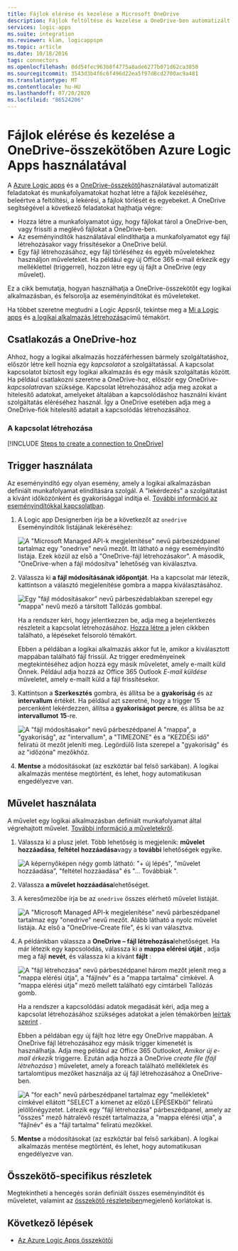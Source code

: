 ```yaml
---
title: Fájlok elérése és kezelése a Microsoft OneDrive
description: Fájlok feltöltése és kezelése a OneDrive-ben automatizált munkafolyamatok létrehozásával Azure Logic Apps
services: logic-apps
ms.suite: integration
ms.reviewer: klam, logicappspm
ms.topic: article
ms.date: 10/18/2016
tags: connectors
ms.openlocfilehash: 8dd54fec963b8f4775a8ade6277b071d62ca3850
ms.sourcegitcommit: 3543d3b4f6c6f496d22ea5f97d8cd2700ac9a481
ms.translationtype: MT
ms.contentlocale: hu-HU
ms.lasthandoff: 07/20/2020
ms.locfileid: "86524206"
---
```

# <a name="access-and-manage-files-in-onedrive-connector-by-using-azure-logic-apps"></a>Fájlok elérése és kezelése a OneDrive-összekötőben Azure Logic Apps használatával

A [Azure Logic apps](../logic-apps/logic-apps-overview.md) és a [OneDrive-összekötő](/connectors/onedriveconnector/)használatával automatizált feladatokat és munkafolyamatokat hozhat létre a fájlok kezeléséhez, beleértve a feltöltési, a lekérési, a fájlok törlését és egyebeket. A OneDrive segítségével a következő feladatokat hajthatja végre:

* Hozza létre a munkafolyamatot úgy, hogy fájlokat tárol a OneDrive-ben, vagy frissíti a meglévő fájlokat a OneDrive-ben. 
* Az eseményindítók használatával elindíthatja a munkafolyamatot egy fájl létrehozásakor vagy frissítésekor a OneDrive belül.
* Egy fájl létrehozásához, egy fájl törléséhez és egyéb műveletekhez használjon műveleteket. Ha például egy új Office 365 e-mail érkezik egy melléklettel (triggerrel), hozzon létre egy új fájlt a OneDrive (egy művelet).

Ez a cikk bemutatja, hogyan használhatja a OneDrive-összekötőt egy logikai alkalmazásban, és felsorolja az eseményindítókat és műveleteket.

Ha többet szeretne megtudni a Logic Appsről, tekintse meg a [Mi a Logic apps](../logic-apps/logic-apps-overview.md) és [a logikai alkalmazás létrehozása](../logic-apps/quickstart-create-first-logic-app-workflow.md)című témakört.

## <a name="connect-to-onedrive"></a>Csatlakozás a OneDrive-hoz

Ahhoz, hogy a logikai alkalmazás hozzáférhessen bármely szolgáltatáshoz, először létre kell hoznia egy *kapcsolatot* a szolgáltatással. A kapcsolat kapcsolatot biztosít egy logikai alkalmazás és egy másik szolgáltatás között. Ha például csatlakozni szeretne a OneDrive-hoz, először egy OneDrive- *kapcsolatra*van szüksége. Kapcsolat létrehozásához adja meg azokat a hitelesítő adatokat, amelyeket általában a kapcsolódáshoz használni kívánt szolgáltatás eléréséhez használ. Így a OneDrive esetében adja meg a OneDrive-fiók hitelesítő adatait a kapcsolódás létrehozásához.

### <a name="create-the-connection"></a>A kapcsolat létrehozása

[!INCLUDE [Steps to create a connection to OneDrive](../../includes/connectors-create-api-onedrive.md)]

## <a name="use-a-trigger"></a>Trigger használata

Az eseményindító egy olyan esemény, amely a logikai alkalmazásban definiált munkafolyamat elindítására szolgál. A "lekérdezés" a szolgáltatást a kívánt időközönként és gyakorisággal indítja el. [További információ az eseményindítókkal kapcsolatban](../logic-apps/logic-apps-overview.md#logic-app-concepts).

1. A Logic app Designerben írja be a következőt az `onedrive` Eseményindítók listájának lekéréséhez:  

   ![A "Microsoft Managed API-k megjelenítése" nevű párbeszédpanel tartalmaz egy "onedrive" nevű mezőt. Itt látható a négy eseményindító listája. Ezek közül az első a "OneDrive-fájl létrehozásakor". A második, "OneDrive-when a fájl módosítva" lehetőség van kiválasztva.](./media/connectors-create-api-onedrive/onedrive-1.png)

2. Válassza ki **a fájl módosításának időpontját**. Ha a kapcsolat már létezik, kattintson a választó megjelenítése gombra a mappa kiválasztásához.

   ![Egy "fájl módosításakor" nevű párbeszédablakban szerepel egy "mappa" nevű mező a társított Tallózás gombbal.](./media/connectors-create-api-onedrive/sample-folder.png)

   Ha a rendszer kéri, hogy jelentkezzen be, adja meg a bejelentkezés részleteit a kapcsolat létrehozásához. [Hozza létre a](connectors-create-api-onedrive.md#create-the-connection) jelen cikkben található, a lépéseket felsoroló témakört.

   Ebben a példában a logikai alkalmazás akkor fut le, amikor a kiválasztott mappában található fájl frissül. Az trigger eredményeinek megtekintéséhez adjon hozzá egy másik műveletet, amely e-mailt küld Önnek. Például adja hozzá az Office 365 Outlook *E-mail küldése* műveletet, amely e-mailt küld a fájl frissítésekor.

3. Kattintson a **Szerkesztés** gombra, és állítsa be a **gyakoriság** és az **intervallum** értékét. Ha például azt szeretné, hogy a trigger 15 percenként lekérdezzen, állítsa a **gyakoriságot** **percre**, és állítsa be az **intervallumot** **15**-re. 

   ![A "fájl módosításakor" nevű párbeszédpanel A "mappa", a "gyakoriság", az "intervallum", a "TIMEZONE" és a "KEZDÉSi idő" feliratú öt mezőt jeleníti meg. Legördülő lista szerepel a "gyakoriság" és az "időzóna" mezőkhöz.](./media/connectors-create-api-onedrive/trigger-properties.png)

4. **Mentse** a módosításokat (az eszköztár bal felső sarkában). A logikai alkalmazás mentése megtörtént, és lehet, hogy automatikusan engedélyezve van.

## <a name="use-an-action"></a>Művelet használata

A művelet egy logikai alkalmazásban definiált munkafolyamat által végrehajtott művelet. [További információ a műveletekről](../logic-apps/logic-apps-overview.md#logic-app-concepts).

1. Válassza ki a plusz jelet. Több lehetőség is megjelenik: **művelet hozzáadása**, **feltétel hozzáadása**vagy a **további** lehetőségek egyike.

   ![A képernyőképen négy gomb látható: "+ új lépés", "művelet hozzáadása", "feltétel hozzáadása" és "... Továbbiak ".](./media/connectors-create-api-onedrive/add-action.png)

2. Válassza **a művelet hozzáadása**lehetőséget.

3. A keresőmezőbe írja be az `onedrive` összes elérhető művelet listáját.

   ![A "Microsoft Managed API-k megjelenítése" nevű párbeszédpanel tartalmaz egy "onedrive" nevű mezőt. Alább látható a nyolc művelet listája. Az első a "OneDrive-Create file", és ki van választva.](./media/connectors-create-api-onedrive/onedrive-actions.png) 

4. A példánkban válassza a **OneDrive – fájl létrehozása**lehetőséget. Ha már létezik egy kapcsolódás, válassza ki a **mappa elérési útját** , adja meg a fájl **nevét**, és válassza ki a kívánt **fájlt** :  

   ![A "fájl létrehozása" nevű párbeszédpanel három mezőt jelenít meg a "mappa elérési útja", a "fájlnév" és a "mappa tartalma" címkével. A "mappa elérési útja" mező mellett található egy címtárbeli Tallózás gomb.](./media/connectors-create-api-onedrive/sample-action.png)

   Ha a rendszer a kapcsolódási adatok megadását kéri, adja meg a kapcsolat létrehozásához szükséges adatokat a jelen témakörben [leírtak szerint](#create-the-connection) .

   Ebben a példában egy új fájlt hoz létre egy OneDrive mappában. A OneDrive fájl létrehozásához egy másik trigger kimenetét is használhatja. Adja meg például az Office 365 Outlookot, *Amikor új e-mail érkezik* triggerre. Ezután adja hozzá a OneDrive *create file (fájl létrehozása* ) műveletet, amely a foreach található mellékletek és tartalomtípus mezőket használja az új fájl létrehozásához a OneDrive-ben.

   ![A "for each" nevű párbeszédpanel tartalmaz egy "mellékletek" címkével ellátott "SELECT a kimenet az előző LÉPÉSEKből" feliratú jelölőnégyzetet. Létezik egy "fájl létrehozása" párbeszédpanel, amely az "összes" mező hátralévő részét tartalmazza, a "mappa elérési útja", a "fájlnév" és a "fájl tartalma" feliratú mezőkkel. ](./media/connectors-create-api-onedrive/foreach-action.png)

5. **Mentse** a módosításokat (az eszköztár bal felső sarkában). A logikai alkalmazás mentése megtörtént, és lehet, hogy automatikusan engedélyezve van.

## <a name="connector-specific-details"></a>Összekötő-specifikus részletek

Megtekintheti a hencegés során definiált összes eseményindítót és műveletet, valamint az [összekötő részleteiben](/connectors/onedriveconnector/)megjelenő korlátokat is.

## <a name="next-steps"></a>Következő lépések

* [Az Azure Logic Apps összekötői](apis-list.md)
